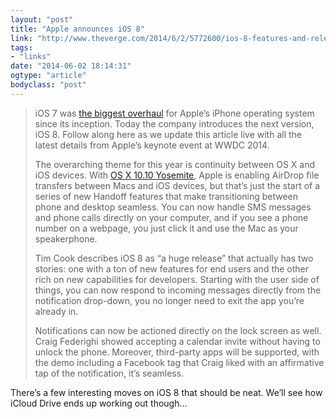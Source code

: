 ```yaml
---
layout: "post"
title: "Apple announces iOS 8"
link: "http://www.theverge.com/2014/6/2/5772600/ios-8-features-and-release-date"
tags: 
- "links"
date: "2014-06-02 18:14:31"
ogtype: "article"
bodyclass: "post"
---
```


> iOS 7 was [the biggest overhaul](http://www.theverge.com/2013/6/10/4407630/apple-announces-ios-7) for Apple’s iPhone operating system since its inception. Today the company introduces the next version, iOS 8. Follow along here as we update this article live with all the latest details from Apple’s keynote event at WWDC 2014.
> 
>  The overarching theme for this year is continuity between OS X and iOS devices. With [OS X 10.10 Yosemite](http://www.theverge.com/2014/6/2/5771840/apple-os-x-10-10-announcement-availability-features), Apple is enabling AirDrop file transfers between Macs and iOS devices, but that’s just the start of a series of new Handoff features that make transitioning between phone and desktop seamless. You can now handle SMS messages and phone calls directly on your computer, and if you see a phone number on a webpage, you just click it and use the Mac as your speakerphone.
> 
>  Tim Cook describes iOS 8 as “a huge release” that actually has two stories: one with a ton of new features for end users and the other rich on new capabilities for developers. Starting with the user side of things, you can now respond to incoming messages directly from the notification drop-down, you no longer need to exit the app you’re already in.
> 
>  Notifications can now be actioned directly on the lock screen as well. Craig Federighi showed accepting a calendar invite without having to unlock the phone. Moreover, third-party apps will be supported, with the demo including a Facebook tag that Craig liked with an affirmative tap of the notification, it’s seamless.

There’s a few interesting moves on iOS 8 that should be neat. We’ll see how iCloud Drive ends up working out though…